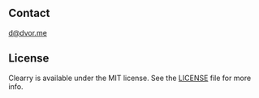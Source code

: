 ## Contact

[d@dvor.me](mailto:d@dvor.me?subject=Clearry)

## License

Clearry is available under the MIT license. See the [LICENSE](LICENSE) file for more info.

